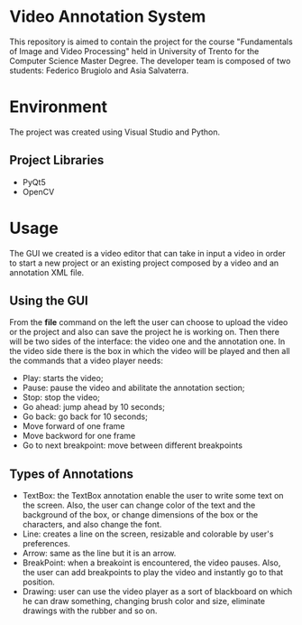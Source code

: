 # Video Annotation System

This repository is aimed to contain the project for the course "Fundamentals of Image and Video Processing" held in University of Trento for the Computer Science Master Degree. 
The developer team is composed of two students: Federico Brugiolo and Asia Salvaterra.


# Environment

The project was created using Visual Studio and Python.

## Project Libraries

- PyQt5
- OpenCV

# Usage

The GUI we created is a video editor that can take in input a video in order to start a new project or an existing project composed by a video and an annotation XML file. 

## Using the GUI

From the **file** command on the left the user can choose to upload the video or the project and also can save the project he is working on.
Then there will be two sides of the interface: the video one and the annotation one.
In the video side there is the box in which the video will be played and then all the commands that a video player needs:
- Play: starts the video;
- Pause: pause the video and abilitate the annotation section;
- Stop: stop the video;
- Go ahead: jump ahead by 10 seconds;
- Go back: go back for 10 seconds;
- Move forward of one frame
- Move backword for one frame
- Go to next breakpoint: move between different breakpoints


## Types of Annotations

- TextBox: the TextBox annotation enable the user to write some text on the screen. Also, the user can change color of the text and the background of the box, or change dimensions of the box or the characters, and also change the font.
- Line: creates a line on the screen, resizable and colorable by user's preferences.
- Arrow: same as the line but it is an arrow.
- BreakPoint: when a breakoint is encountered, the video pauses. Also, the user can add breakpoints to play the video and instantly go to that position.
- Drawing: user can use the video player as a sort of blackboard on which he can draw something, changing brush color and size, eliminate drawings with the rubber and so on.